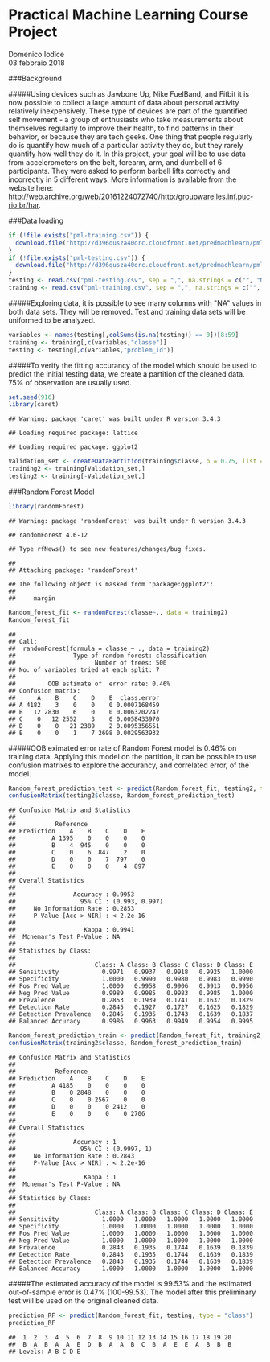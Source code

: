 # Practical Machine Learning Course Project
Domenico Iodice  
03 febbraio 2018  



###Background

#####Using devices such as Jawbone Up, Nike FuelBand, and Fitbit it is now possible to collect a large amount of data about personal activity relatively inexpensively. These type of devices are part of the quantified self movement - a group of enthusiasts who take measurements about themselves regularly to improve their health, to find patterns in their behavior, or because they are tech geeks. One thing that people regularly do is quantify how much of a particular activity they do, but they rarely quantify how well they do it. In this project, your goal will be to use data from accelerometers on the belt, forearm, arm, and dumbell of 6 participants. They were asked to perform barbell lifts correctly and incorrectly in 5 different ways. More information is available from the website here: http://web.archive.org/web/20161224072740/http:/groupware.les.inf.puc-rio.br/har.

###Data loading


```r
if (!file.exists("pml-training.csv")) {
  download.file("http://d396qusza40orc.cloudfront.net/predmachlearn/pml-training.csv", destfile = "pml-training.csv")
}
if (!file.exists("pml-testing.csv")) {
  download.file("http://d396qusza40orc.cloudfront.net/predmachlearn/pml-testing.csv", destfile = "pml-testing.csv")
}
testing <- read.csv("pml-testing.csv", sep = ",", na.strings = c("", "NA"))
training <- read.csv("pml-training.csv", sep = ",", na.strings = c("", "NA"))
```

#####Exploring data, it is possible to see many columns with "NA" values in both data sets. They will be removed. Test and training data sets will be uniformed to be analyzed.


```r
variables <- names(testing[,colSums(is.na(testing)) == 0])[8:59]
training <- training[,c(variables,"classe")]
testing <- testing[,c(variables,"problem_id")]
```

#####To verify the fitting accurancy of the model which should be used to predict the initial testing data, we create a partition of the cleaned data. 75% of observation are usually used.


```r
set.seed(916)
library(caret)
```

```
## Warning: package 'caret' was built under R version 3.4.3
```

```
## Loading required package: lattice
```

```
## Loading required package: ggplot2
```

```r
Validation_set <- createDataPartition(training$classe, p = 0.75, list = F)
training2 <- training[Validation_set,]
testing2 <- training[-Validation_set,]
```

###Random Forest Model


```r
library(randomForest)
```

```
## Warning: package 'randomForest' was built under R version 3.4.3
```

```
## randomForest 4.6-12
```

```
## Type rfNews() to see new features/changes/bug fixes.
```

```
## 
## Attaching package: 'randomForest'
```

```
## The following object is masked from 'package:ggplot2':
## 
##     margin
```

```r
Random_forest_fit <- randomForest(classe~., data = training2)
Random_forest_fit
```

```
## 
## Call:
##  randomForest(formula = classe ~ ., data = training2) 
##                Type of random forest: classification
##                      Number of trees: 500
## No. of variables tried at each split: 7
## 
##         OOB estimate of  error rate: 0.46%
## Confusion matrix:
##      A    B    C    D    E  class.error
## A 4182    3    0    0    0 0.0007168459
## B   12 2830    6    0    0 0.0063202247
## C    0   12 2552    3    0 0.0058433970
## D    0    0   21 2389    2 0.0095356551
## E    0    0    1    7 2698 0.0029563932
```

#####OOB eximated error rate of Random Forest model is 0.46% on training data. Applying this model on the partition, it can be possible to use confusion matrixes to explore the accurancy, and correlated error, of the model.


```r
Random_forest_prediction_test <- predict(Random_forest_fit, testing2, type = "class")
confusionMatrix(testing2$classe, Random_forest_prediction_test)
```

```
## Confusion Matrix and Statistics
## 
##           Reference
## Prediction    A    B    C    D    E
##          A 1395    0    0    0    0
##          B    4  945    0    0    0
##          C    0    6  847    2    0
##          D    0    0    7  797    0
##          E    0    0    0    4  897
## 
## Overall Statistics
##                                         
##                Accuracy : 0.9953        
##                  95% CI : (0.993, 0.997)
##     No Information Rate : 0.2853        
##     P-Value [Acc > NIR] : < 2.2e-16     
##                                         
##                   Kappa : 0.9941        
##  Mcnemar's Test P-Value : NA            
## 
## Statistics by Class:
## 
##                      Class: A Class: B Class: C Class: D Class: E
## Sensitivity            0.9971   0.9937   0.9918   0.9925   1.0000
## Specificity            1.0000   0.9990   0.9980   0.9983   0.9990
## Pos Pred Value         1.0000   0.9958   0.9906   0.9913   0.9956
## Neg Pred Value         0.9989   0.9985   0.9983   0.9985   1.0000
## Prevalence             0.2853   0.1939   0.1741   0.1637   0.1829
## Detection Rate         0.2845   0.1927   0.1727   0.1625   0.1829
## Detection Prevalence   0.2845   0.1935   0.1743   0.1639   0.1837
## Balanced Accuracy      0.9986   0.9963   0.9949   0.9954   0.9995
```

```r
Random_forest_prediction_train <- predict(Random_forest_fit, training2, type = "class")
confusionMatrix(training2$classe, Random_forest_prediction_train)
```

```
## Confusion Matrix and Statistics
## 
##           Reference
## Prediction    A    B    C    D    E
##          A 4185    0    0    0    0
##          B    0 2848    0    0    0
##          C    0    0 2567    0    0
##          D    0    0    0 2412    0
##          E    0    0    0    0 2706
## 
## Overall Statistics
##                                      
##                Accuracy : 1          
##                  95% CI : (0.9997, 1)
##     No Information Rate : 0.2843     
##     P-Value [Acc > NIR] : < 2.2e-16  
##                                      
##                   Kappa : 1          
##  Mcnemar's Test P-Value : NA         
## 
## Statistics by Class:
## 
##                      Class: A Class: B Class: C Class: D Class: E
## Sensitivity            1.0000   1.0000   1.0000   1.0000   1.0000
## Specificity            1.0000   1.0000   1.0000   1.0000   1.0000
## Pos Pred Value         1.0000   1.0000   1.0000   1.0000   1.0000
## Neg Pred Value         1.0000   1.0000   1.0000   1.0000   1.0000
## Prevalence             0.2843   0.1935   0.1744   0.1639   0.1839
## Detection Rate         0.2843   0.1935   0.1744   0.1639   0.1839
## Detection Prevalence   0.2843   0.1935   0.1744   0.1639   0.1839
## Balanced Accuracy      1.0000   1.0000   1.0000   1.0000   1.0000
```

#####The estimated accuracy of the model is 99.53% and the estimated out-of-sample error is 0.47% (100-99.53). The model after this preliminary test will be used on the original cleaned data.


```r
prediction_RF <- predict(Random_forest_fit, testing, type = "class")
prediction_RF
```

```
##  1  2  3  4  5  6  7  8  9 10 11 12 13 14 15 16 17 18 19 20 
##  B  A  B  A  A  E  D  B  A  A  B  C  B  A  E  E  A  B  B  B 
## Levels: A B C D E
```

